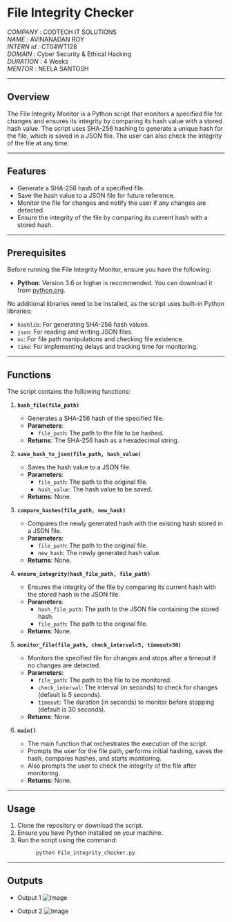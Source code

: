 # File Integrity Checker

*COMPANY* : CODTECH IT SOLUTIONS<br>
*NAME* : AVINANADAN ROY<br>
*INTERN id* : CT04WT128<br>
*DOMAIN* : Cyber Security & Ethical Hacking<br>
*DURATION* : 4 Weeks<br>
*MENTOR* : NEELA SANTOSH<br>

---

## Overview
The File Integrity Monitor is a Python script that monitors a specified file for changes and ensures its integrity by comparing its hash value with a stored hash value. The script uses SHA-256 hashing to generate a unique hash for the file, which is saved in a JSON file. The user can also check the integrity of the file at any time.

---

## Features
- Generate a SHA-256 hash of a specified file.
- Save the hash value to a JSON file for future reference.
- Monitor the file for changes and notify the user if any changes are detected.
- Ensure the integrity of the file by comparing its current hash with a stored hash.

---

## Prerequisites

Before running the File Integrity Monitor, ensure you have the following:

- **Python**: Version 3.6 or higher is recommended. You can download it from [python.org](https://www.python.org/downloads/).

No additional libraries need to be installed, as the script uses built-in Python libraries:
- `hashlib`: For generating SHA-256 hash values.
- `json`: For reading and writing JSON files.
- `os`: For file path manipulations and checking file existence.
- `time`: For implementing delays and tracking time for monitoring.

---

## Functions
The script contains the following functions:

1. **`hash_file(file_path)`**
   - Generates a SHA-256 hash of the specified file.
   - **Parameters**: 
     - `file_path`: The path to the file to be hashed.
   - **Returns**: The SHA-256 hash as a hexadecimal string.

2. **`save_hash_to_json(file_path, hash_value)`**
   - Saves the hash value to a JSON file.
   - **Parameters**: 
     - `file_path`: The path to the original file.
     - `hash_value`: The hash value to be saved.
   - **Returns**: None.

3. **`compare_hashes(file_path, new_hash)`**
   - Compares the newly generated hash with the existing hash stored in a JSON file.
   - **Parameters**: 
     - `file_path`: The path to the original file.
     - `new_hash`: The newly generated hash value.
   - **Returns**: None.

4. **`ensure_integrity(hash_file_path, file_path)`**
   - Ensures the integrity of the file by comparing its current hash with the stored hash in the JSON file.
   - **Parameters**: 
     - `hash_file_path`: The path to the JSON file containing the stored hash.
     - `file_path`: The path to the original file.
   - **Returns**: None.

5. **`monitor_file(file_path, check_interval=5, timeout=30)`**
   - Monitors the specified file for changes and stops after a timeout if no changes are detected.
   - **Parameters**: 
     - `file_path`: The path to the file to be monitored.
     - `check_interval`: The interval (in seconds) to check for changes (default is 5 seconds).
     - `timeout`: The duration (in seconds) to monitor before stopping (default is 30 seconds).
   - **Returns**: None.

6. **`main()`**
   - The main function that orchestrates the execution of the script.
   - Prompts the user for the file path, performs initial hashing, saves the hash, compares hashes, and starts monitoring.
   - Also prompts the user to check the integrity of the file after monitoring.
   - **Returns**: None.

---

## Usage
1. Clone the repository or download the script.
2. Ensure you have Python installed on your machine.
3. Run the script using the command:
   ```bash
         python File_integrity_checker.py

---

## Outputs

- Output 1 
![Image](https://github.com/user-attachments/assets/f7752428-815f-4058-b97a-29b8926e67d2)

- Output 2
![Image](https://github.com/user-attachments/assets/1c9678a4-db6f-4d15-a144-f3cf7c468046)
   
